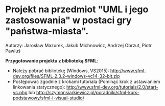 # Projekt na przedmiot "UML i jego zastosowania" w postaci gry "państwa-miasta".
Autorzy:
Jarosław Mazurek,
Jakub Michnowicz,
Andrzej Obrzut,
Piotr Pawluś

**Przygotowanie projektu z biblioteką SFML**:
* Należy pobrać bibliotekę (Windows, VS2015): http://www.sfml-dev.org/files/SFML-2.3.2-windows-vc14-32-bit.zip 
* Postępować zgodnie z krokami tutoriala (Pominąć krok z ustawianiem linkowania statycznego): http://www.sfml-dev.org/tutorials/2.0/start-vc.php    lub   http://szymonsiarkiewicz.pl/poradniki/sfml-kurs-podstawowy/sfml-i-visual-studio/
